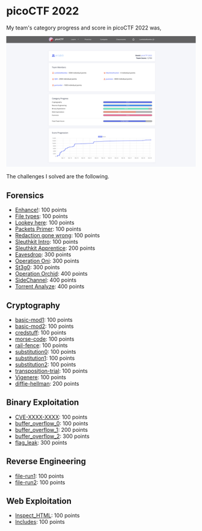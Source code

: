 # picoCTF 2022

My team's category progress and score in picoCTF 2022 was,

![Figure 1](score.png) 


The challenges I solved are the following.

## Forensics 

- [Enhance!](./Forensics/Enhance!): 100 points
- [File types](./Forensics/File_types): 100 points
- [Lookey here](./Forensics/Lookey_here): 100 points
- [Packets Primer](./Forensics/Packets_Primer): 100 points
- [Redaction gone wrong](./Forensics/Redaction_gone_wrong): 100 points
- [Sleuthkit Intro](./Forensics/Sleuthkit_Intro): 100 points
- [Sleuthkit Apprentice](./Forensics/Sleuthkit_Apprentice): 200 points
- [Eavesdrop](./Forensics/Eavesdrop): 300 points
- [Operation Oni](./Forensics/Operation_Oni): 300 points
- [St3g0](./Forensics/St3g0): 300 points
- [Operation Orchid](./Forensics/Operation_Orchid): 400 points
- [SideChannel](./Forensics/SideChannel): 400 points
- [Torrent Analyze](./Forensics/Torrent_Analyze): 400 points


## Cryptography

- [basic-mod1](./Cryptography/basic-mod1): 100 points
- [basic-mod2](./Cryptography/basic-mod2): 100 points
- [credstuff](./Cryptography/credstuff): 100 points
- [morse-code](./Cryptography/morse-code): 100 points
- [rail-fence](./Cryptography/rail-fence): 100 points
- [substitution0](./Cryptography/substitution0): 100 points
- [substitution1](./Cryptography/substitution1): 100 points
- [substitution2](./Cryptography/substitution2): 100 points
- [transposition-trial](./Cryptography/transposition-trial): 100 points
- [Vigenere](./Cryptography/Vigenere): 100 points
- [diffie-hellman](./Cryptography/diffie-hellman): 200 points


## Binary Exploitation

- [CVE-XXXX-XXXX](./Binary_Exploitation/CVE-XXXX-XXXX): 100 points
- [buffer_overflow_0](./Binary_Exploitation/buffer_overflow_0): 100 points
- [buffer_overflow_1](./Binary_Exploitation/buffer_overflow_1): 200 points
- [buffer_overflow_2](./Binary_Exploitation/buffer_overflow_2): 300 points
- [flag_leak](./Binary_Exploitation/flag_leak): 300 points


## Reverse Engineering

- [file-run1](./Reverse_Engineering/file-run1): 100 points
- [file-run2](./Reverse_Engineering/file-run2): 100 points

## Web Exploitation

- [Inspect_HTML](./Web_Exploitation/Inspect_HTML): 100 points
- [Includes](./Web_Exploitation/Includes): 100 points

